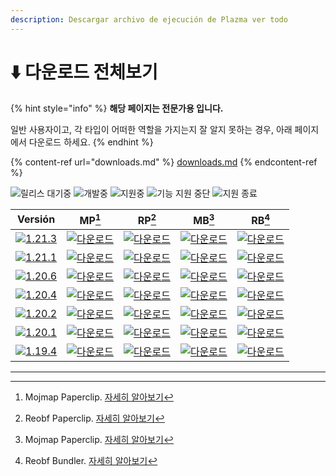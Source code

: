 ```yaml
---
description: Descargar archivo de ejecución de Plazma ver todo
---
```


# ⬇️ 다운로드 전체보기

{% hint style="info" %}
**해당 페이지는 전문가용 입니다.**

일반 사용자이고, 각 타입이 어떠한 역할을 가지는지 잘 알지 못하는 경우, 아래 페이지에서 다운로드 하세요.
{% endhint %}

{% content-ref url="downloads.md" %}
[downloads.md](downloads.md)
{% endcontent-ref %}

![릴리스 대기중](https://badge.plazmamc.org/0/%EB%A6%B4%EB%A6%AC%EC%8A%A4%20%EB%8C%80%EA%B8%B0%EC%A4%91) ![개발중](https://badge.plazmamc.org/1/%EA%B0%9C%EB%B0%9C%EC%A4%91) ![지원중](https://badge.plazmamc.org/2/%EC%A7%80%EC%9B%90%EC%A4%91) ![기능 지원 중단](https://badge.plazmamc.org/6/%EA%B8%B0%EB%8A%A5%20%EC%A7%80%EC%9B%90%20%EC%A4%91%EB%8B%A8) ![지원 종료](https://badge.plazmamc.org/4/%EC%A7%80%EC%9B%90%20%EC%A2%85%EB%A3%8C)

|                                      Versión                                      |                                                     MP[^1]                                                     |                                                     RP[^2]                                                     |                                                     MB[^3]                                                     |                                                     RB[^4]                                                     |
| :-------------------------------------------------------------------------------: | :------------------------------------------------------------------------------------------------------------: | :------------------------------------------------------------------------------------------------------------: | :------------------------------------------------------------------------------------------------------------: | :------------------------------------------------------------------------------------------------------------: |
| [![1.21.3](https://badge.plazmamc.org/1/1.21.3)](https://git.plazmamc.org/1.21.3) | [![다운로드](https://badge.plazmamc.org/1/%EB%8B%A4%EC%9A%B4%EB%A1%9C%EB%93%9C)](https://dl.plazmamc.org/1.21.3/0) | [![다운로드](https://badge.plazmamc.org/1/%EB%8B%A4%EC%9A%B4%EB%A1%9C%EB%93%9C)](https://dl.plazmamc.org/1.21.3/1) | [![다운로드](https://badge.plazmamc.org/1/%EB%8B%A4%EC%9A%B4%EB%A1%9C%EB%93%9C)](https://dl.plazmamc.org/1.21.3/2) | [![다운로드](https://badge.plazmamc.org/1/%EB%8B%A4%EC%9A%B4%EB%A1%9C%EB%93%9C)](https://dl.plazmamc.org/1.21.3/3) |
| [![1.21.1](https://badge.plazmamc.org/6/1.21.1)](https://git.plazmamc.org/1.21.1) | [![다운로드](https://badge.plazmamc.org/1/%EB%8B%A4%EC%9A%B4%EB%A1%9C%EB%93%9C)](https://dl.plazmamc.org/1.21.1/0) | [![다운로드](https://badge.plazmamc.org/1/%EB%8B%A4%EC%9A%B4%EB%A1%9C%EB%93%9C)](https://dl.plazmamc.org/1.21.1/1) | [![다운로드](https://badge.plazmamc.org/1/%EB%8B%A4%EC%9A%B4%EB%A1%9C%EB%93%9C)](https://dl.plazmamc.org/1.21.1/2) | [![다운로드](https://badge.plazmamc.org/1/%EB%8B%A4%EC%9A%B4%EB%A1%9C%EB%93%9C)](https://dl.plazmamc.org/1.21.1/3) |
| [![1.20.6](https://badge.plazmamc.org/2/1.20.6)](https://git.plazmamc.org/1.20.6) | [![다운로드](https://badge.plazmamc.org/1/%EB%8B%A4%EC%9A%B4%EB%A1%9C%EB%93%9C)](https://dl.plazmamc.org/1.20.6/0) | [![다운로드](https://badge.plazmamc.org/1/%EB%8B%A4%EC%9A%B4%EB%A1%9C%EB%93%9C)](https://dl.plazmamc.org/1.20.6/1) | [![다운로드](https://badge.plazmamc.org/1/%EB%8B%A4%EC%9A%B4%EB%A1%9C%EB%93%9C)](https://dl.plazmamc.org/1.20.6/2) | [![다운로드](https://badge.plazmamc.org/1/%EB%8B%A4%EC%9A%B4%EB%A1%9C%EB%93%9C)](https://dl.plazmamc.org/1.20.6/3) |
| [![1.20.4](https://badge.plazmamc.org/6/1.20.4)](https://git.plazmamc.org/1.20.4) | [![다운로드](https://badge.plazmamc.org/1/%EB%8B%A4%EC%9A%B4%EB%A1%9C%EB%93%9C)](https://dl.plazmamc.org/1.20.4/0) | [![다운로드](https://badge.plazmamc.org/1/%EB%8B%A4%EC%9A%B4%EB%A1%9C%EB%93%9C)](https://dl.plazmamc.org/1.20.4/1) | [![다운로드](https://badge.plazmamc.org/1/%EB%8B%A4%EC%9A%B4%EB%A1%9C%EB%93%9C)](https://dl.plazmamc.org/1.20.4/2) | [![다운로드](https://badge.plazmamc.org/1/%EB%8B%A4%EC%9A%B4%EB%A1%9C%EB%93%9C)](https://dl.plazmamc.org/1.20.4/3) |
| [![1.20.2](https://badge.plazmamc.org/4/1.20.2)](https://git.plazmamc.org/1.20.2) | [![다운로드](https://badge.plazmamc.org/1/%EB%8B%A4%EC%9A%B4%EB%A1%9C%EB%93%9C)](https://dl.plazmamc.org/1.20.2/0) | [![다운로드](https://badge.plazmamc.org/1/%EB%8B%A4%EC%9A%B4%EB%A1%9C%EB%93%9C)](https://dl.plazmamc.org/1.20.2/1) | [![다운로드](https://badge.plazmamc.org/1/%EB%8B%A4%EC%9A%B4%EB%A1%9C%EB%93%9C)](https://dl.plazmamc.org/1.20.2/2) | [![다운로드](https://badge.plazmamc.org/1/%EB%8B%A4%EC%9A%B4%EB%A1%9C%EB%93%9C)](https://dl.plazmamc.org/1.20.2/3) |
| [![1.20.1](https://badge.plazmamc.org/4/1.20.1)](https://git.plazmamc.org/1.20.1) | [![다운로드](https://badge.plazmamc.org/1/%EB%8B%A4%EC%9A%B4%EB%A1%9C%EB%93%9C)](https://dl.plazmamc.org/1.20.1/0) | [![다운로드](https://badge.plazmamc.org/1/%EB%8B%A4%EC%9A%B4%EB%A1%9C%EB%93%9C)](https://dl.plazmamc.org/1.20.1/1) | [![다운로드](https://badge.plazmamc.org/1/%EB%8B%A4%EC%9A%B4%EB%A1%9C%EB%93%9C)](https://dl.plazmamc.org/1.20.1/2) | [![다운로드](https://badge.plazmamc.org/1/%EB%8B%A4%EC%9A%B4%EB%A1%9C%EB%93%9C)](https://dl.plazmamc.org/1.20.1/3) |
| [![1.19.4](https://badge.plazmamc.org/4/1.19.4)](https://git.plazmamc.org/1.19.4) | [![다운로드](https://badge.plazmamc.org/1/%EB%8B%A4%EC%9A%B4%EB%A1%9C%EB%93%9C)](https://dl.plazmamc.org/1.19.4/0) | [![다운로드](https://badge.plazmamc.org/1/%EB%8B%A4%EC%9A%B4%EB%A1%9C%EB%93%9C)](https://dl.plazmamc.org/1.19.4/1) | [![다운로드](https://badge.plazmamc.org/1/%EB%8B%A4%EC%9A%B4%EB%A1%9C%EB%93%9C)](https://dl.plazmamc.org/1.19.4/2) | [![다운로드](https://badge.plazmamc.org/1/%EB%8B%A4%EC%9A%B4%EB%A1%9C%EB%93%9C)](https://dl.plazmamc.org/1.19.4/3) |

***

[^1]: Mojmap Paperclip. [자세히 알아보기](../administration/getting-started/#id-2)

[^2]: Reobf Paperclip. [자세히 알아보기](../administration/getting-started/#id-2)

[^3]: Mojmap Paperclip. [자세히 알아보기](../administration/getting-started/#id-2)

[^4]: Reobf Bundler. [자세히 알아보기](../administration/getting-started/#id-2)
